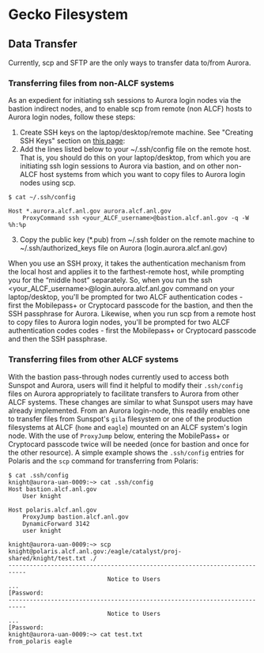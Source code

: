 # Gecko Filesystem

## Data Transfer

Currently, scp and SFTP are the only ways to transfer data to/from Aurora. 

### Transferring files from non-ALCF systems

As an expedient for initiating ssh sessions to Aurora login nodes via the bastion indirect nodes, and to enable scp from remote (non ALCF) hosts to Aurora login nodes, follow these steps:

1. Create SSH keys on the laptop/desktop/remote machine. See "Creating SSH Keys" section on [this page](https://help.cels.anl.gov/docs/linux/ssh/):
2. Add the lines listed below to your ~/.ssh/config file on the remote host. That is, you should do this on your laptop/desktop, from which you are initiating ssh login sessions to Aurora via bastion, and on other non-ALCF host systems from which you want to copy files to Aurora login nodes using scp.

```
$ cat ~/.ssh/config

Host *.aurora.alcf.anl.gov aurora.alcf.anl.gov
	ProxyCommand ssh <your_ALCF_username>@bastion.alcf.anl.gov -q -W %h:%p
```

3. Copy the public key (*.pub) from ~/.ssh folder on the remote machine to ~/.ssh/authorized_keys file on Aurora (login.aurora.alcf.anl.gov)

When you use an SSH proxy, it takes the authentication mechanism from the local host and applies it to the farthest-remote host, while prompting you for the “middle host” separately. So, when you run the ssh <your_ALCF_username>@login.aurora.alcf.anl.gov  command on your laptop/desktop, you'll be prompted for two ALCF authentication codes - first the Mobilepass+ or Cryptocard passcode for the bastion, and then the SSH passphrase for Aurora. Likewise, when you run scp from a remote host to copy files to Aurora login nodes, you'll be prompted for two ALCF authentication codes codes - first the Mobilepass+ or Cryptocard passcode and then the SSH passphrase.

 
### Transferring files from other ALCF systems

With the bastion pass-through nodes currently used to access both Sunspot and Aurora, users will find it helpful to modify their `.ssh/config` files on Aurora appropriately to facilitate transfers to Aurora from other ALCF systems. These changes are similar to what Sunspot users may have already implemented. From an Aurora login-node, this readily enables one to transfer files from Sunspot's `gila` filesystem or one of the production filesystems at ALCF (`home` and `eagle`) mounted on an ALCF system's login node. With the use of `ProxyJump` below, entering the MobilePass+ or Cryptocard passcode twice will be needed (once for bastion and once for the other resource).  A simple example shows the `.ssh/config` entries for Polaris and the `scp` command for transferring from Polaris:

```
$ cat .ssh/config
knight@aurora-uan-0009:~> cat .ssh/config
Host bastion.alcf.anl.gov
    User knight

Host polaris.alcf.anl.gov
    ProxyJump bastion.alcf.anl.gov
    DynamicForward 3142
    user knight
```

```
knight@aurora-uan-0009:~> scp knight@polaris.alcf.anl.gov:/eagle/catalyst/proj-shared/knight/test.txt ./
---------------------------------------------------------------------------
                            Notice to Users
...
[Password:
---------------------------------------------------------------------------
                            Notice to Users
... 
[Password:
knight@aurora-uan-0009:~> cat test.txt 
from_polaris eagle
```
